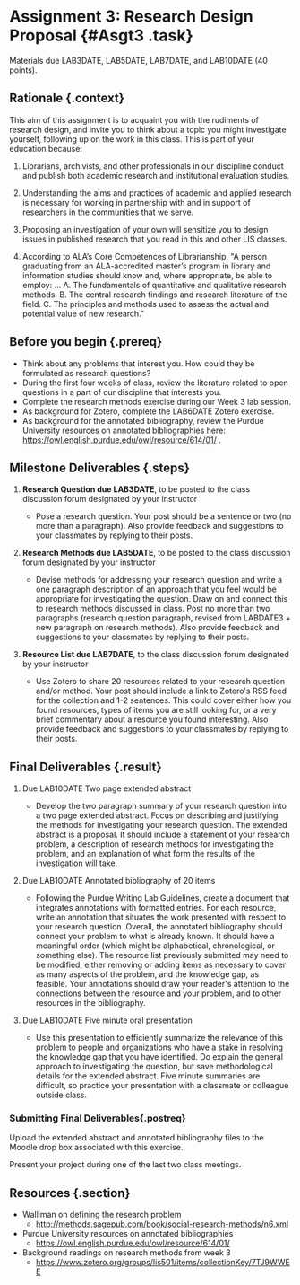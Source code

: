 # Assignment 3: Research Design Proposal  {#Asgt3 .task}
Materials due LAB3DATE, LAB5DATE, LAB7DATE, and LAB10DATE (40 points).
 
## Rationale {.context}

This aim of this assignment is to acquaint you with the rudiments of research design, and
invite you to think about a topic you might investigate yourself, following up on the
work in this class. This is part of your education because: 

1. Librarians, archivists, and other professionals in our discipline
   conduct and publish both academic research and institutional
   evaluation studies.

2. Understanding the aims and practices of academic and applied research
   is necessary for working in partnership with and in support of
   researchers in the communities that we serve.

3. Proposing an investigation of your own will sensitize you to design issues in published research
   that you read in this and other LIS classes.

4. According to ALA’s Core Competences of Librarianship, "A person
   graduating from an ALA-accredited master’s program in library and
   information studies should know and, where appropriate, be able to
   employ: ...
      A. The fundamentals of quantitative and qualitative research methods.
      B. The central research findings and research literature of the field.
      C. The principles and methods used to assess the actual and potential value of new research."


## Before you begin {.prereq}
- Think about any problems that interest you. How could they be formulated as research questions?
- During the first four weeks of class, review the literature related to open questions in a part of
  our discipline that interests you.
- Complete the research methods exercise during our Week 3 lab session.
- As background for Zotero, complete the LAB6DATE Zotero exercise.
- As background for the annotated bibliography, review the Purdue University resources on annotated bibliographies here: <https://owl.english.purdue.edu/owl/resource/614/01/> .

## Milestone Deliverables {.steps}

1. **Research Question due LAB3DATE**, to be posted to the class discussion forum designated by your instructor
     - Pose a research question. Your post should be a sentence or two
       (no more than a paragraph). Also provide feedback and
       suggestions to your classmates by replying to their posts.

2. **Research Methods due LAB5DATE**, to be posted to the class discussion forum designated by your instructor
     - Devise methods for addressing your research question and write
       a one paragraph description of an approach that you feel would
       be appropriate for investigating the question. Draw on and
       connect this to research methods discussed in class. Post no
       more than two paragraphs (research question paragraph, revised
       from LABDATE3 + new paragraph on research methods). Also
       provide feedback and suggestions to your classmates by replying
       to their posts.

3. **Resource List due LAB7DATE**, to the class discussion forum designated by your instructor
     - Use Zotero to share 20 resources related to your research
       question and/or method. Your post should include a link to
       Zotero's RSS feed for the collection and 1-2 sentences. This
       could cover either how you found resources, types of items you
       are still looking for, or a very brief commentary about a
       resource you found interesting. Also provide feedback and
       suggestions to your classmates by replying to their posts.

## Final Deliverables  {.result}

1. Due LAB10DATE Two page extended abstract
     - Develop the two paragraph summary of your research question
       into a two page extended abstract. Focus on describing and
       justifying the methods for investigating your research
       question. The extended abstract is a proposal. It should
       include a statement of your research problem, a description of
       research methods for investigating the problem, and an
       explanation of what form the results of the investigation will
       take.

2. Due LAB10DATE Annotated bibliography of 20 items
     - Following the Purdue Writing Lab Guidelines, create a document
       that integrates annotations with formatted entries. For each
       resource, write an annotation that situates the work presented
       with respect to your research question. Overall, the annotated
       bibliography should connect your problem to what is already
       known. It should have a meaningful order (which might be
       alphabetical, chronological, or something else). The resource
       list previously submitted may need to be modified, either
       removing or adding items as necessary to cover as many aspects
       of the problem, and the knowledge gap, as feasible. Your
       annotations should draw your reader's attention to the
       connections between the resource and your problem, and to other
       resources in the bibliography.

3. Due LAB10DATE Five minute oral presentation
     - Use this presentation to efficiently summarize the relevance of
       this problem to people and organizations who have a stake in
       resolving the knowledge gap that you have identified. Do
       explain the general approach to investigating the question, but
       save methodological details for the extended abstract. Five
       minute summaries are difficult, so practice your presentation
       with a classmate or colleague outside class.

### Submitting Final Deliverables{.postreq}

Upload the extended abstract and annotated bibliography
files to the Moodle drop box associated with this exercise.

Present your project during one of the last two class meetings.

## Resources {.section}

- Walliman on defining the research problem
	- <http://methods.sagepub.com/book/social-research-methods/n6.xml>
-  Purdue University resources on annotated bibliographies
	- <https://owl.english.purdue.edu/owl/resource/614/01/>
-  Background readings on research methods from week 3
	- <https://www.zotero.org/groups/lis501/items/collectionKey/7TJ9WWEE>
